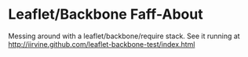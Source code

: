 Leaflet/Backbone Faff-About
===========================

Messing around with a leaflet/backbone/require stack. See it running at http://iirvine.github.com/leaflet-backbone-test/index.html